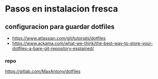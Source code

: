 # Pasos en instalacion fresca

## configuracion para guardar dotfiles

- https://www.atlassian.com/git/tutorials/dotfiles
- https://www.ackama.com/what-we-think/the-best-way-to-store-your-dotfiles-a-bare-git-repository-explained/

### repo

https://gitlab.com/MaxAntony/dotfiles
